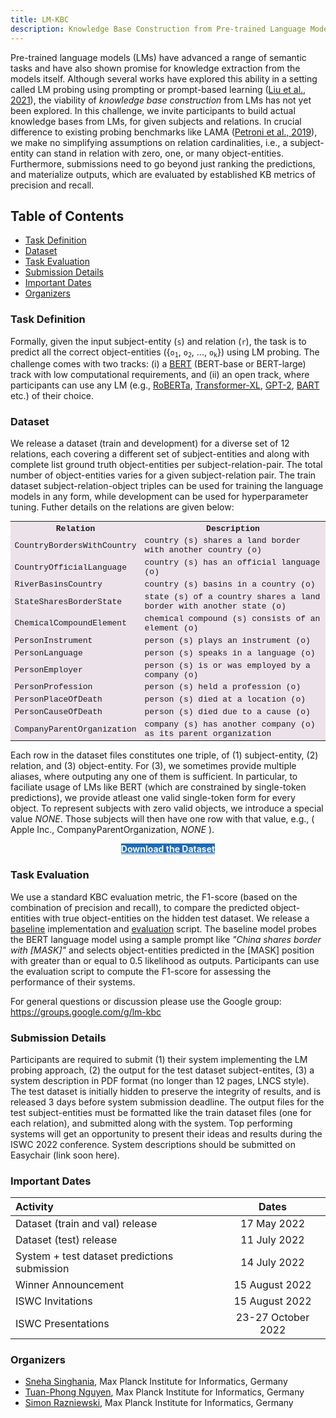 ```yaml
---
title: LM-KBC
description: Knowledge Base Construction from Pre-trained Language Models
---
```


Pre-trained language models (LMs) have advanced a range of semantic tasks and have also shown promise for knowledge extraction from the models itself. Although several works have explored this ability in a setting called LM probing using prompting or prompt-based learning (<a href="https://arxiv.org/pdf/2107.13586.pdf">Liu et al., 2021</a>), the viability of _knowledge base construction_ from LMs has not yet been explored. In this challenge, we invite participants to build actual knowledge bases from LMs, for given subjects and relations. In crucial difference to existing probing benchmarks like LAMA (<a href="https://arxiv.org/pdf/1909.01066.pdf" target="_blank">Petroni et al., 2019</a>), we make no simplifying assumptions on relation cardinalities, i.e., a subject-entity can stand in relation with zero, one, or many object-entities. Furthermore, submissions need to go beyond just ranking the predictions, and materialize outputs, which are evaluated by established KB metrics of precision and recall.

## Table of Contents

- [Task Definition](#sec-task-definition)
- [Dataset](#sec-dataset)
- [Task Evaluation](#sec-task-evaluation)
- [Submission Details](#sec-submission-details)
- [Important Dates](#sec-important-dates)
- [Organizers](#sec-organizers)

<div id='sec-task-definition'/>

### Task Definition

Formally, given the input subject-entity (<code>s</code>) and relation (<code>r</code>), the task is to predict all the correct object-entities ({<code>o<sub>1</sub></code>, <code>o<sub>2</sub></code>, ..., <code>o<sub>k</sub></code>}) using LM probing. The challenge comes with two tracks: (i) a <a href="https://aclanthology.org/N19-1423/" target="_blank">BERT</a> (BERT-base or BERT-large) track with low computational requirements, and (ii) an open track, where participants can use any LM (e.g., <a href="https://arxiv.org/pdf/1907.11692.pdf" target="blank">RoBERTa</a>, <a href="https://arxiv.org/pdf/1901.02860.pdf" target="blank">Transformer-XL</a>, <a href="https://d4mucfpksywv.cloudfront.net/better-language-models/language-models.pdf" target="_blank">GPT-2</a>, <a href="https://arxiv.org/pdf/1910.13461.pdf" target="blank">BART</a> etc.) of their choice.

<div id='sec-dataset'/>

### Dataset

We release a dataset (train and development) for a diverse set of 12 relations, each covering a different set of subject-entities and along with complete list ground truth object-entities per subject-relation-pair. The total number of object-entities varies for a given subject-relation pair. The train dataset subject-relation-object triples can be used for training the language models in any form, while development can be used for hyperparameter tuning. Futher details on the relations are given below:

 <table style="background-color:#ebe2ea;
            font-family:Lucida Console,Courier New,monospace;
            font-size:13px;
            border-spacing:0;
            border-collapse:collapse;">
    <tr>
        <th><strong>Relation</strong></th>
        <th><strong>Description</strong></th>
    </tr>
    <tr>
        <td>CountryBordersWithCountry</td>
        <td>country (s) shares a land border with another country (o)</td>
    </tr>
    <tr>
        <td>CountryOfficialLanguage</td>
        <td>country (s) has an official language (o)</td>
    </tr>
    <tr>
        <td>RiverBasinsCountry</td>
        <td>country (s) basins in a country (o)</td>
    </tr>
    <tr>
        <td>StateSharesBorderState</td>
        <td>state (s) of a country shares a land border with another state (o)</td>
    </tr>
    <tr>
        <td>ChemicalCompoundElement</td>
        <td>chemical compound (s) consists of an element (o)</td>
    </tr>
    <tr>
        <td>PersonInstrument</td>
        <td>person (s) plays an instrument (o)</td>
    </tr>
    <tr>
        <td>PersonLanguage</td>
        <td>person (s) speaks in a language (o)</td>
    </tr>
    <tr>
        <td>PersonEmployer</td>
        <td>person (s) is or was employed by a company (o)</td>
    </tr>
    <tr>
        <td>PersonProfession</td>
        <td>person (s) held a profession (o)</td>
    </tr>
    <tr>
        <td>PersonPlaceOfDeath</td>
        <td>person (s) died at a location (o)</td>
    </tr>
    <tr>
        <td>PersonCauseOfDeath</td>
        <td>person (s) died due to a cause (o)</td>
    </tr>
    <tr>
        <td>CompanyParentOrganization</td>
        <td>company (s) has another company (o) as its parent organization</td>
    </tr>
</table>

Each row in the dataset files constitutes one triple, of (1) subject-entity, (2) relation, and (3) object-entity. For (3), we sometimes provide multiple aliases, where outputing any one of them is sufficient. In particular, to faciliate usage of LMs like BERT (which are constrained by single-token predictions), we provide atleast one valid single-token form for every object.
To represent subjects with zero valid objects, we introduce a special value <em>NONE</em>. Those subjects will then have one row with that value, e.g., ( Apple Inc., CompanyParentOrganization, <em>NONE</em> ).

<div style="text-align:center;">
 <a href="https://github.com/lm-kbc/lm-kbc.github.io/blob/main/dataset" 
    target="_blank"
    class="btn"
    style="background-color:#1e6bb8;color:#ffffff;">
  <strong>
   Download the Dataset
   </strong>
 </a>
</div>

<div id='sec-task-evaluation'/>

### Task Evaluation

We use a standard KBC evaluation metric, the F1-score (based on the combination of precision and recall), to compare the predicted object-entities with true object-entities on the hidden test dataset. We release a <a href="/models/bert.py">baseline</a> implementation and <a href="/evaluation.py">evaluation</a> script. The baseline model probes the BERT language model using a sample prompt like _"China shares border with \[MASK\]"_ and selects object-entities predicted in the \[MASK\] position with greater than or equal to 0.5 likelihood as outputs. Participants can use the evaluation script to compute the F1-score for assessing the performance of their systems.

For general questions or discussion please use the Google group: <a href="https://groups.google.com/g/lm-kbc" target="_blank">https://groups.google.com/g/lm-kbc</a>

<div id='sec-submission-details'/>

### Submission Details

Participants are required to submit (1) their system implementing the LM probing approach, (2) the output for the test dataset subject-entites, (3) a system description in PDF format (no longer than 12 pages, LNCS style). The test dataset is initially hidden to preserve the integrity of results, and is released 3 days before system submission deadline. The output files for the test subject-entities must be formatted like the train dataset files (one for each relation), and submitted along with the system. Top performing systems will get an opportunity to present their ideas and results during the ISWC 2022 conference. System descriptions should be submitted on Easychair (link soon here).

<div id='sec-important-dates'/>

### Important Dates

| Activity | Dates |
|:---|:---:|
| Dataset (train and val) release    | 17 May 2022         |
| Dataset (test) release             | 11 July 2022        |
| System + test dataset predictions submission         | 14 July 2022        |
| Winner Announcement                | 15 August 2022      |
| ISWC Invitations                   | 15 August 2022      |
| ISWC Presentations                 | 23-27 October 2022  |

<div id='sec-organizers'/>

### Organizers

- <a href="https://people.mpi-inf.mpg.de/~ssinghan/" target="_blank">Sneha Singhania</a>, Max Planck Institute for Informatics, Germany
- <a href="https://www.tuan-phong.com/" target="_blank">Tuan-Phong Nguyen</a>, Max Planck Institute for Informatics, Germany
- <a href="http://simonrazniewski.com/" target="_blank">Simon Razniewski</a>, Max Planck Institute for Informatics, Germany
